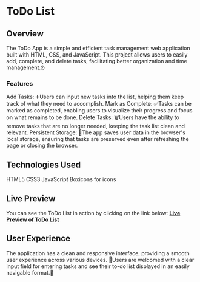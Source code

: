 # ToDo List

## Overview
The ToDo App is a simple and efficient task management web application built with HTML, CSS, and JavaScript. 
This project allows users to easily add, complete, and delete tasks, facilitating better organization and time management.⏰

### Features
Add Tasks: ➕Users can input new tasks into the list, helping them keep track of what they need to accomplish.
Mark as Complete: ✅Tasks can be marked as completed, enabling users to visualize their progress and focus on what remains to be done.
Delete Tasks: 🗑️Users have the ability to remove tasks that are no longer needed, keeping the task list clean and relevant.
Persistent Storage: 💾The app saves user data in the browser's local storage, ensuring that tasks are preserved even after refreshing the page or closing the browser.

## Technologies Used
HTML5
CSS3
JavaScript
Boxicons for icons

## Live Preview
You can see the ToDo List in action by clicking on the link below:
[**Live Preview of ToDo List**](https://yetti02.github.io/To-Do-List/)


## User Experience
The application has a clean and responsive interface, providing a smooth user experience across various devices. 
📱Users are welcomed with a clear input field for entering tasks and see their to-do list displayed in an easily navigable format.📝


